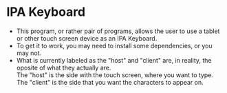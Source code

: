 # IPA Keyboard

- This program, or rather pair of programs, allows the user to use a tablet or other touch screen device as an IPA Keyboard.  
- To get it to work, you may need to install some dependencies, or you may not.  
- What is currently labeled as the "host" and "client" are, in reality, the oposite of what they actually are.  
  The "host" is the side with the touch screen, where you want to type.  The "client" is the side that you want the characters to appear on.  
